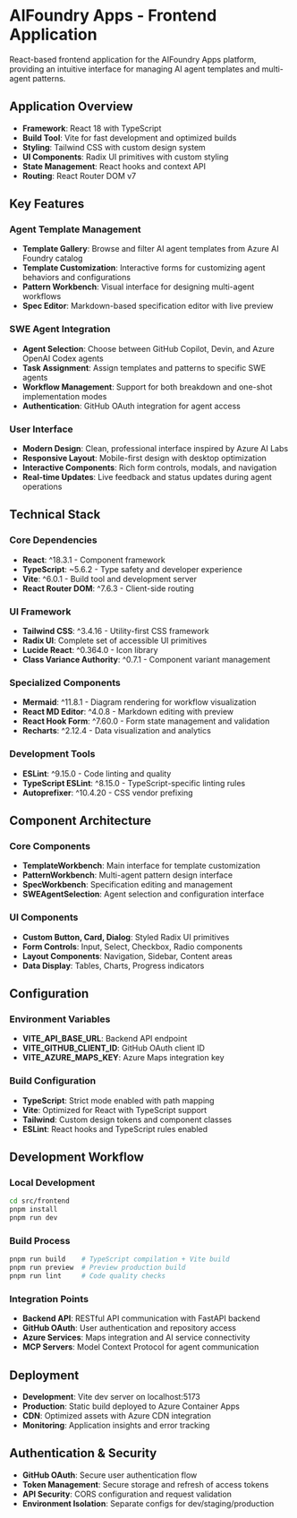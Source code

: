 # AIFoundry Apps - Frontend Application

React-based frontend application for the AIFoundry Apps platform, providing an intuitive interface for managing AI agent templates and multi-agent patterns.

## Application Overview

- **Framework**: React 18 with TypeScript
- **Build Tool**: Vite for fast development and optimized builds
- **Styling**: Tailwind CSS with custom design system
- **UI Components**: Radix UI primitives with custom styling
- **State Management**: React hooks and context API
- **Routing**: React Router DOM v7

## Key Features

### Agent Template Management
- **Template Gallery**: Browse and filter AI agent templates from Azure AI Foundry catalog
- **Template Customization**: Interactive forms for customizing agent behaviors and configurations
- **Pattern Workbench**: Visual interface for designing multi-agent workflows
- **Spec Editor**: Markdown-based specification editor with live preview

### SWE Agent Integration
- **Agent Selection**: Choose between GitHub Copilot, Devin, and Azure OpenAI Codex agents
- **Task Assignment**: Assign templates and patterns to specific SWE agents
- **Workflow Management**: Support for both breakdown and one-shot implementation modes
- **Authentication**: GitHub OAuth integration for agent access

### User Interface
- **Modern Design**: Clean, professional interface inspired by Azure AI Labs
- **Responsive Layout**: Mobile-first design with desktop optimization
- **Interactive Components**: Rich form controls, modals, and navigation
- **Real-time Updates**: Live feedback and status updates during agent operations

## Technical Stack

### Core Dependencies
- **React**: ^18.3.1 - Component framework
- **TypeScript**: ~5.6.2 - Type safety and developer experience
- **Vite**: ^6.0.1 - Build tool and development server
- **React Router DOM**: ^7.6.3 - Client-side routing

### UI Framework
- **Tailwind CSS**: ^3.4.16 - Utility-first CSS framework
- **Radix UI**: Complete set of accessible UI primitives
- **Lucide React**: ^0.364.0 - Icon library
- **Class Variance Authority**: ^0.7.1 - Component variant management

### Specialized Components
- **Mermaid**: ^11.8.1 - Diagram rendering for workflow visualization
- **React MD Editor**: ^4.0.8 - Markdown editing with preview
- **React Hook Form**: ^7.60.0 - Form state management and validation
- **Recharts**: ^2.12.4 - Data visualization and analytics

### Development Tools
- **ESLint**: ^9.15.0 - Code linting and quality
- **TypeScript ESLint**: ^8.15.0 - TypeScript-specific linting rules
- **Autoprefixer**: ^10.4.20 - CSS vendor prefixing

## Component Architecture

### Core Components
- **TemplateWorkbench**: Main interface for template customization
- **PatternWorkbench**: Multi-agent pattern design interface  
- **SpecWorkbench**: Specification editing and management
- **SWEAgentSelection**: Agent selection and configuration interface

### UI Components
- **Custom Button, Card, Dialog**: Styled Radix UI primitives
- **Form Controls**: Input, Select, Checkbox, Radio components
- **Layout Components**: Navigation, Sidebar, Content areas
- **Data Display**: Tables, Charts, Progress indicators

## Configuration

### Environment Variables
- **VITE_API_BASE_URL**: Backend API endpoint
- **VITE_GITHUB_CLIENT_ID**: GitHub OAuth client ID
- **VITE_AZURE_MAPS_KEY**: Azure Maps integration key

### Build Configuration
- **TypeScript**: Strict mode enabled with path mapping
- **Vite**: Optimized for React with TypeScript support
- **Tailwind**: Custom design tokens and component classes
- **ESLint**: React hooks and TypeScript rules enabled

## Development Workflow

### Local Development
```bash
cd src/frontend
pnpm install
pnpm run dev
```

### Build Process
```bash
pnpm run build    # TypeScript compilation + Vite build
pnpm run preview  # Preview production build
pnpm run lint     # Code quality checks
```

### Integration Points
- **Backend API**: RESTful API communication with FastAPI backend
- **GitHub OAuth**: User authentication and repository access
- **Azure Services**: Maps integration and AI service connectivity
- **MCP Servers**: Model Context Protocol for agent communication

## Deployment

- **Development**: Vite dev server on localhost:5173
- **Production**: Static build deployed to Azure Container Apps
- **CDN**: Optimized assets with Azure CDN integration
- **Monitoring**: Application insights and error tracking

## Authentication & Security

- **GitHub OAuth**: Secure user authentication flow
- **Token Management**: Secure storage and refresh of access tokens
- **API Security**: CORS configuration and request validation
- **Environment Isolation**: Separate configs for dev/staging/production